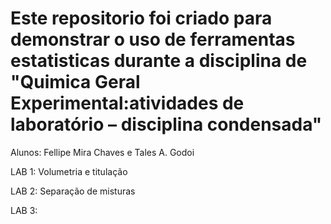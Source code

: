 # Este repositorio foi criado para demonstrar o uso de ferramentas estatisticas durante a disciplina de "Quimica Geral Experimental:atividades de laboratório – disciplina condensada"
Alunos: Fellipe Mira Chaves e Tales A. Godoi

LAB 1: Volumetria e titulação

LAB 2: Separação de misturas

LAB 3:
